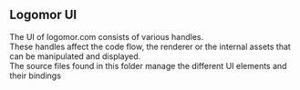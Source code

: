 ## Logomor UI

The UI of logomor.com consists of various handles.  
These handles affect the code flow, the renderer or the internal assets that can be manipulated and displayed.  
The source files found in this folder manage the different UI elements and their bindings
